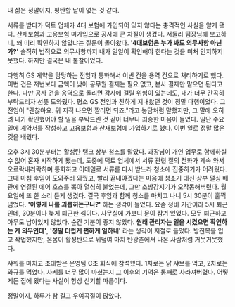 
내 삶은 정말이지, 평탄할 날이 없는 것 같다.

 서류를 받다가 덕트 업체가 4대 보험에 가입되어 있지 않다는 충격적인 사실을 알게 됐다. 산재보험과 고용보험 미가입으로 공사에 큰 차질이 생겼다. 서둘러 팀장님께 보고하니, 왜 미리 확인하지 않았냐는 질문이 돌아왔다. **'4대보험은 누가 봐도 의무사항 아닌가?'** 솔직히 법적으로 의무사항까지 내가 일일이 확인해야 한다는 것을 미처 인지하지 못했다. 하지만 결국은 내 불찰이었다.

다행히 GS 계약을 담당하는 전임과 통화해서 이번 건을 용역 건으로 처리하기로 했다. 이번 건은 저번보다 금액이 낮아 공무원 결재는 필요 없고, 본사 결재만 맡으면 된다고 한다. 다만 공사 건을 용역으로 돌리면 감사에 걸릴 위험이 있는데도, 내가 너무 간곡히 부탁드리자 선뜻 도와줬다. 평소 GS 전임과 친하게 지내왔던 것이 정말 다행이었다. 그 전임이 "괜찮아요. 뭐 지적 나오면 짤리면 되죠."라고 농담처럼 말했지만, 그 말에 오히려 내가 확인했어야 할 일을 부탁드린 것 같아 너무나 죄송한 마음이 들었다. 일단 수요일에 계약서를 작성하고 고용보험과 산재보험에 가입하기로 했다. 이번 일로 정말 많은 것을 배웠다.

오후 3시 30분부터는 활성탄 탱크 상부 청소를 맡았다. 과장님이 개인 업무로 함께하실 수 없어 혼자 시작하게 됐는데, 도중에 덕트 업체에서 서류 관련 질의 전화가 계속 와서 오르락내리락하며 통화하고 이메일로 서류를 다시 받느라 청소에 집중하기가 어려웠다. 그때 마침 후임이 도와주러 와줬고, 빨리 끝내야겠다는 마음에 청소기 대신 상부 펄싱 배관에 연결된 에어 호스를 뽑아 열심히 불었는데, 그만 소방감지기가 오작동해버렸다. 월요일에 또 한 소리 듣게 생겼다. 결국 후임과 함께 청소를 마치고 나니 5시 30분이 훌쩍 넘었다. **'이렇게 나를 괴롭히는구나?'** 하는 생각이 들었다. 요즘 정비 기간이라 5시 퇴근인데, 30분이나 늦게 퇴근한 셈이다. 사무실에 가보니 문이 잠겨 있었다. 모두 퇴근하고 아무도 남아있지 않았다. 순간 기분이 좋지 않았다. **원래 관리자는 일을 시켰으면 확인하는 게 의무인데'**, **'정말 더럽게 편하게 일하네'** 라는 생각이 저절로 들었다. 방진복을 입고 작업했지만, 온몸이 활성탄으로 뒤덮여 마치 탄광촌에서 나온 사람처럼 거뭇거뭇했다.

샤워를 마치고 초대받은 운영팀 C조 회식에 참석했다. 1차로는 닭 샤브를 먹고, 2차로는 와규를 먹었다. 사케를 너무 많이 마셨는지 그 이후의 기억은 통째로 사라져버렸다. 어떻게든 집에 왔다는 사실이 항상 신기할 따름이다.

정말이지, 하루가 참 길고 우여곡절이 많았다.
